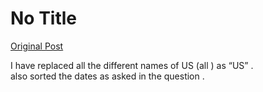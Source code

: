 # No Title

[Original Post](https://discourse.onlinedegree.iitm.ac.in/t/166576/60)

<p>I have replaced all the different names of US (all ) as “US” .<br>
also sorted the dates as asked in the question .</p>